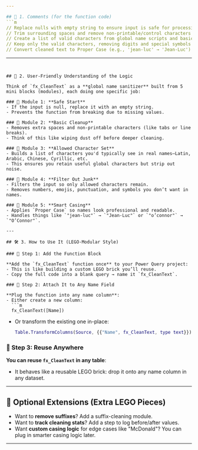 ```yaml
---

## 🧩 1. Comments (for the function code)
```m
// Replace nulls with empty string to ensure input is safe for processing
// Trim surrounding spaces and remove non-printable/control characters
// Create a list of valid characters from global name scripts and basic separators
// Keep only the valid characters, removing digits and special symbols
// Convert cleaned text to Proper Case (e.g., 'jean-luc' → 'Jean-Luc')
```

---
```


## 🧠 2. User-Friendly Understanding of the Logic

Think of `fx_CleanText` as a **global name sanitizer** built from 5 mini blocks (modules), each doing one specific job:

### 🧱 Module 1: **Safe Start**
- If the input is null, replace it with an empty string.
- Prevents the function from breaking due to missing values.

### 🧱 Module 2: **Basic Cleanup**
- Removes extra spaces and non-printable characters (like tabs or line breaks).
- Think of this like wiping dust off before deeper cleaning.

### 🧱 Module 3: **Allowed Character Set**
- Builds a list of characters you'd typically see in real names—Latin, Arabic, Chinese, Cyrillic, etc.
- This ensures you retain useful global characters but strip out noise.

### 🧱 Module 4: **Filter Out Junk**
- Filters the input so only allowed characters remain.
- Removes numbers, emojis, punctuation, and symbols you don’t want in names.

### 🧱 Module 5: **Smart Casing**
- Applies `Proper Case` so names look professional and readable.
- Handles things like `"jean-luc"` → `"Jean-Luc"` or `"o’connor"` → `"O’Connor"`.

---

## 🛠️ 3. How to Use It (LEGO-Modular Style)

### 🧩 Step 1: Add the Function Block

**Add the `fx_CleanText` function once** to your Power Query project:
- This is like building a custom LEGO brick you’ll reuse.
- Copy the full code into a blank query → name it `fx_CleanText`.

### 🧩 Step 2: Attach It to Any Name Field

**Plug the function into any name column**:
- Either create a new column:
  ```m
  fx_CleanText([Name])
  ```
- Or transform the existing one in-place:
  ```m
  Table.TransformColumns(Source, {{"Name", fx_CleanText, type text}})
  ```

### 🧩 Step 3: Reuse Anywhere

**You can reuse `fx_CleanText` in any table**:
- It behaves like a reusable LEGO brick: drop it onto any name column in any dataset.

---

## 🔁 Optional Extensions (Extra LEGO Pieces)

- Want to **remove suffixes**? Add a suffix-cleaning module.
- Want to **track cleaning stats**? Add a step to log before/after values.
- Want **custom casing logic** for edge cases like "McDonald"? You can plug in smarter casing logic later.

---
